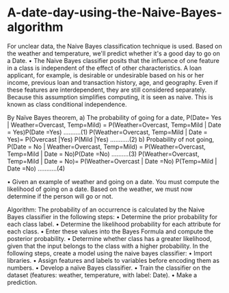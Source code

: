 # A-date-day-using-the-Naive-Bayes-algorithm

For unclear data, the Naive Bayes classification technique is used. Based on the weather and temperature, we'll predict whether it's a good day to go on a Date.
• The Naive Bayes classifier posits that the influence of one feature in a class is independent of the effect of other characteristics. A loan applicant, for example, is desirable or undesirable based on his or her income, previous loan and transaction history, age, and geography. Even if these features are interdependent, they are still considered separately. Because this assumption simplifies computing, it is seen as naive. This is known as class conditional independence.

By Naïve Bayes theorem,
  a) The probability of going for a date,
    P(Date= Yes | Weather=Overcast, Temp=Mild) = P(Weather=Overcast, Temp=Mild | Date = Yes)P(Date =Yes) ..........(1)
    P(Weather=Overcast, Temp=Mild | Date = Yes)= P(Overcast |Yes) P(Mild |Yes) ………..(2)
  b) Probability of not going,
    P(Date = No | Weather=Overcast, Temp=Mild) = P(Weather=Overcast, Temp=Mild | Date = No)P(Date =No) ..........(3)
    P(Weather=Overcast, Temp=Mild | Date = No)= P(Weather=Overcast | Date =No)
    P(Temp=Mild | Date =No) ………..(4)

• Given an example of weather and going on a date. You must compute the likelihood of going on a date. Based on the weather, we must now determine if the person will go or not.

Algorithm:
The probability of an occurrence is calculated by the Naive Bayes classifier in the following steps:
• Determine the prior probability for each class label.
• Determine the likelihood probability for each attribute for each class.
• Enter these values into the Bayes Formula and compute the posterior probability.
• Determine whether class has a greater likelihood, given that the input belongs to the class with a higher probability.
In the following steps, create a model using the naive bayes classifier:
• Import libraries.
• Assign features and labels to variables before encoding them as numbers.
• Develop a naïve Bayes classifier.
• Train the classifier on the dataset (features: weather, temperature, with label: Date).
• Make a prediction.
